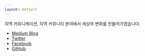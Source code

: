 ```yaml
---
layout: default
---
```


지역 커뮤니케이션, 지역 커뮤니티 분야에서 세상의 변화를 만들어가겠습니다.

- [Medium Blog](https://medium.com/n42-corp)
- [Twitter](https://twitter.com/n42team)
- [Facebook](https://www.facebook.com/n42team)
- [GitHub](https://github.com/n42corp/)

